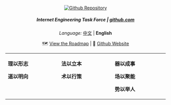 <div align="center">

<a href="https://www.github.com/"><img src="https://user-images.githubusercontent.com/3369400/133268513-5bfe2f93-4402-42c9-a403-81c9e86934b6.jpeg" alt="Github Repository" /></a>

##### Internet Engineering Task Force | [github.com](https://github.com/)

</div>

<div align="center">

_Language:_ [中文](https://github.com/gjgr-org) | **English**

🗺️ [View the Roadmap](https://github.com/orgs/ietf-tools/projects/9) | 📔 [Github Website](https://www.github.com)

<table><tbody><tr><td valign="top">
<img width="250" height="1" />

**理以形志**

**道以明向**

</td><td valign="top">
<img width="250" height="1" />

**法以立本**



**术以行策**



</td><td valign="top">
<img width="250" height="1" />

**器以成事**

**场以聚能**

**势以举人**


</td></tr></tbody></table>
</div>